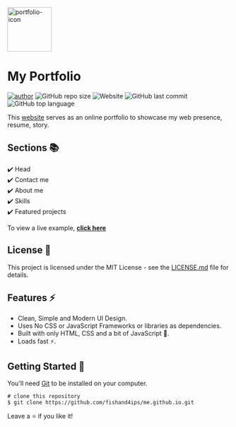 <img src="https://image.flaticon.com/icons/svg/168/168774.svg" width = "100px" height = "100px" alt="portfolio-icon">

# My Portfolio

[![author](https://img.shields.io/badge/author-fishand4ips-yellowgreen)](https://github.com/fishand4ips/)
![GitHub repo size](https://img.shields.io/github/repo-size/fishand4ips/me.github.io)
![Website](https://img.shields.io/website?down_color=critical&down_message=offline&label=Website%20status&up_color=success&up_message=online&url=https%3A%2F%2Fme.fishand4ips.tk%2F)
![GitHub last commit](https://img.shields.io/github/last-commit/fishand4ips/me.github.io?color=darkblue)
![GitHub top language](https://img.shields.io/github/languages/top/fishand4ips/me.github.io?color=orange)

This [website](https://me.fishand4ips.tk/) serves as an online portfolio to showcase my web presence, resume, story.

## Sections 📚

✔️ Head\
✔️ Contact me\
✔️ About me\
✔️ Skills \
✔️ Featured projects

To view a live example, **[click here](https://me.fishand4ips.tk/)**

## License 📄

This project is licensed under the MIT License - see the [LICENSE.md](./LICENSE) file for details.

## Features :zap:

- Clean, Simple and Modern UI Design.
- Uses No CSS or JavaScript Frameworks or libraries as dependencies.
- Built with only HTML, CSS and a bit of JavaScript 🔨.
- Loads fast ⚡.

## Getting Started 🚀

You'll need [Git](https://git-scm.com) to be installed on your computer. 
```
# clone this repository
$ git clone https://github.com/fishand4ips/me.github.io.git
```

Leave a :star: if you like it!